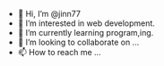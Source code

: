 - 👋 Hi, I’m @jinn77
- 👀 I’m interested in web development.
- 🌱 I’m currently learning program,ing.
- 💞️ I’m looking to collaborate on ...
- 📫 How to reach me ...

<!---
jinn77/jinn77 is a ✨ special ✨ repository because its `README.md` (this file) appears on your GitHub profile.
You can click the Preview link to take a look at your changes.
--->
